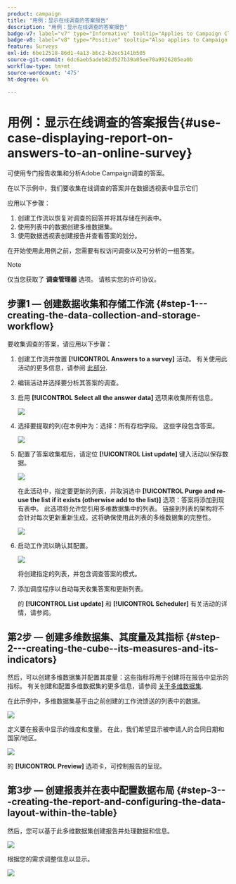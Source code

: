 ```yaml
---
product: campaign
title: "用例：显示在线调查的答案报告"
description: "用例：显示在线调查的答案报告"
badge-v7: label="v7" type="Informative" tooltip="Applies to Campaign Classic v7"
badge-v8: label="v8" type="Positive" tooltip="Also applies to Campaign v8"
feature: Surveys
exl-id: 6be12518-86d1-4a13-bbc2-b2ec5141b505
source-git-commit: 6dc6aeb5adeb82d527b39a05ee70a9926205ea0b
workflow-type: tm+mt
source-wordcount: '475'
ht-degree: 6%

---
```


# 用例：显示在线调查的答案报告{#use-case-displaying-report-on-answers-to-an-online-survey}



可使用专门报告收集和分析Adobe Campaign调查的答案。

在以下示例中，我们要收集在线调查的答案并在数据透视表中显示它们

应用以下步骤：

1. 创建工作流以恢复对调查的回答并将其存储在列表中。
1. 使用列表中的数据创建多维数据集。
1. 使用数据透视表创建报告并查看答案的划分。

在开始使用此用例之前，您需要有权访问调查以及可分析的一组答案。

>[!NOTE]
>
>仅当您获取了 **调查管理器** 选项。 请核实您的许可协议。

## 步骤1 — 创建数据收集和存储工作流 {#step-1---creating-the-data-collection-and-storage-workflow}

要收集调查的答案，请应用以下步骤：

1. 创建工作流并放置 **[!UICONTROL Answers to a survey]** 活动。 有关使用此活动的更多信息，请参阅 [此部分](../../surveys/using/publish--track-and-use-collected-data.md#using-the-collected-data).
1. 编辑活动并选择要分析其答案的调查。
1. 启用 **[!UICONTROL Select all the answer data]** 选项来收集所有信息。

   ![](assets/reporting_usecase_1_01.png)

1. 选择要提取的列(在本例中为：选择：所有存档字段。 这些字段包含答案。

   ![](assets/reporting_usecase_1_02.png)

1. 配置了答案收集框后，请定位 **[!UICONTROL List update]** 键入活动以保存数据。

   ![](assets/reporting_usecase_1_04.png)

   在此活动中，指定要更新的列表，并取消选中 **[!UICONTROL Purge and re-use the list if it exists (otherwise add to the list)]** 选项：答案将添加到现有表中。 此选项将允许您引用多维数据集中的列表。 链接到列表的架构将不会针对每次更新重新生成，这将确保使用此列表的多维数据集的完整性。

   ![](assets/reporting_usecase_1_03.png)

1. 启动工作流以确认其配置。

   ![](assets/reporting_usecase_1_05.png)

   将创建指定的列表，并包含调查答案的模式。

1. 添加调度程序以自动每天收集答案和更新列表。

   的 **[!UICONTROL List update]** 和 **[!UICONTROL Scheduler]** 有关活动的详情，请参阅。

## 第2步 — 创建多维数据集、其度量及其指标 {#step-2---creating-the-cube--its-measures-and-its-indicators}

然后，可以创建多维数据集并配置其度量：这些指标将用于创建将在报告中显示的指标。 有关创建和配置多维数据集的更多信息，请参阅 [关于多维数据集](../../reporting/using/ac-cubes.md).

在此示例中，多维数据集基于由之前创建的工作流馈送的列表中的数据。

![](assets/reporting_usecase_2_01.png)

定义要在报表中显示的维度和度量。 在此，我们希望显示被申请人的合同日期和国家/地区。

![](assets/reporting_usecase_2_02.png)

的 **[!UICONTROL Preview]** 选项卡，可控制报告的呈现。

## 第3步 — 创建报表并在表中配置数据布局 {#step-3---creating-the-report-and-configuring-the-data-layout-within-the-table}

然后，您可以基于此多维数据集创建报告并处理数据和信息。

![](assets/reporting_usecase_3_01.png)

根据您的需求调整信息以显示。

![](assets/reporting_usecase_3_02.png)
